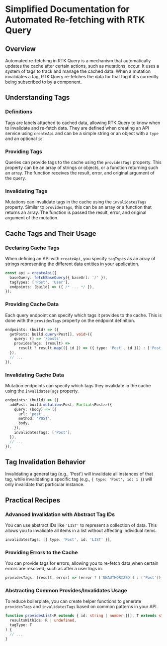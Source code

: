 # Simplified Documentation for Automated Re-fetching with RTK Query

## Overview

Automated re-fetching in RTK Query is a mechanism that automatically updates the cache after certain actions, such as mutations, occur. It uses a system of tags to track and manage the cached data. When a mutation invalidates a tag, RTK Query re-fetches the data for that tag if it's currently being subscribed to by a component.

## Understanding Tags

### Definitions

Tags are labels attached to cached data, allowing RTK Query to know when to invalidate and re-fetch data. They are defined when creating an API service using `createApi` and can be a simple string or an object with a `type` and an optional `id`.

### Providing Tags

Queries can provide tags to the cache using the `providesTags` property. This property can be an array of strings or objects, or a function returning such an array. The function receives the result, error, and original argument of the query.

### Invalidating Tags

Mutations can invalidate tags in the cache using the `invalidatesTags` property. Similar to `providesTags`, this can be an array or a function that returns an array. The function is passed the result, error, and original argument of the mutation.

## Cache Tags and Their Usage

### Declaring Cache Tags

When defining an API with `createApi`, you specify `tagTypes` as an array of strings representing the different data entities in your application.

```typescript
const api = createApi({
  baseQuery: fetchBaseQuery({ baseUrl: '/' }),
  tagTypes: ['Post', 'User'],
  endpoints: (build) => ({ /* ... */ }),
});
```

### Providing Cache Data

Each query endpoint can specify which tags it provides to the cache. This is done with the `providesTags` property on the endpoint definition.

```typescript
endpoints: (build) => ({
  getPosts: build.query<Post[], void>({
    query: () => '/posts',
    providesTags: (result) =>
      result ? result.map(({ id }) => ({ type: 'Post', id })) : ['Post'],
  }),
  // ...
}),
```

### Invalidating Cache Data

Mutation endpoints can specify which tags they invalidate in the cache using the `invalidatesTags` property.

```typescript
endpoints: (build) => ({
  addPost: build.mutation<Post, Partial<Post>>({
    query: (body) => ({
      url: 'post',
      method: 'POST',
      body,
    }),
    invalidatesTags: ['Post'],
  }),
  // ...
}),
```

## Tag Invalidation Behavior

Invalidating a general tag (e.g., 'Post') will invalidate all instances of that tag, while invalidating a specific tag (e.g., `{ type: 'Post', id: 1 }`) will only invalidate that particular instance.

## Practical Recipes

### Advanced Invalidation with Abstract Tag IDs

You can use abstract IDs like `'LIST'` to represent a collection of data. This allows you to invalidate all items in a list without affecting individual items.

```typescript
invalidatesTags: [{ type: 'Post', id: 'LIST' }],
```

### Providing Errors to the Cache

You can provide tags for errors, allowing you to re-fetch data when certain errors are resolved, such as after a user logs in.

```typescript
providesTags: (result, error) => (error ? ['UNAUTHORIZED'] : ['Post']),
```

### Abstracting Common Provides/Invalidates Usage

To reduce boilerplate, you can create helper functions to generate `providesTags` and `invalidatesTags` based on common patterns in your API.

```typescript
function providesList<R extends { id: string | number }[], T extends string>(
  resultsWithIds: R | undefined,
  tagType: T
) {
  // ...
}
```
